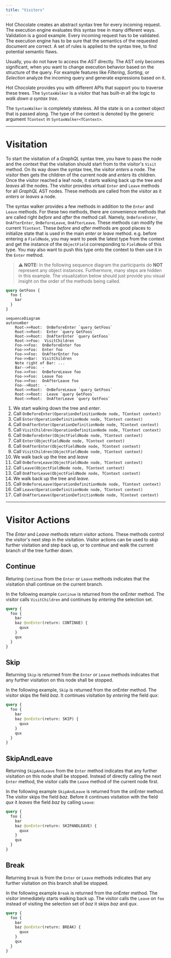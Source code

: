 ```yaml
---
title: "Visitors"
---
```


Hot Chocolate creates an abstract syntax tree for every incoming request.
The execution engine evaluates this syntax tree in many different ways. Validation is a good example.
Every incoming request has to be validated. The execution engine has to be sure that the semantics of the requested document are correct.
A set of rules is applied to the syntax tree, to find potential semantic flaws.

Usually, you do not have to access the _AST_ directly. The AST only becomes significant, when you want to change execution behavior based on the structure of the query.
For example features like _Filtering_, _Sorting_, or _Selection_ analyze the incoming query and generate expressions based on it.

Hot Chocolate provides you with different APIs that support you to traverse these trees.
The `SyntaxWalker` is a visitor that has built-in all the logic to _walk down a syntax tree_.

The `SyntaxWalker` is completely stateless. All the state is on a context object that is passed along.
The type of the context is denoted by the generic argument `TContext` in `SyntaxWalker<TContext>`.

---

# Visitation

To start the visitation of a _GraphQL_ syntax tree, you have to pass the node and the context that the visitation should start from to the visitor's `Visit` method.
On its way down the syntax tree, the visitor _enters_ a node. The visitor then gets the children of the current node and _enters_ its children.
Once the visitor reached a leaf node, it starts walking back up the tree and _leaves_ all the nodes.
The visitor provides virtual `Enter` and `Leave` methods for all _GraphQL_ AST nodes.
These methods are called from the visitor as it _enters_ or _leaves_ a node.

The syntax walker provides a few methods in addition to the `Enter` and `Leave` methods.
For these two methods, there are convenience methods that are called right _before_ and _after_ the method call.
Namely, `OnBeforeEnter`, `OnAfterEnter`, `OnBeforeLeave`, `OnAfterLeave`.
These methods can modify the current `TContext`.
These _before_ and _after_ methods are good places to initialize state that is used in the main _enter_ or _leave_ method.
e.g. before entering a `FieldNode`, you may want to peek the latest type from the context
and get the instance of the `ObjectField` corresponding to `FieldNode` of this type.
You may also want to push this type onto the context to then use it in the `Enter` method.

> **⚠️ NOTE:** In the following sequence diagram the participants do **NOT** represent any object instances. Furthermore, many steps are hidden in this example. The visualization below should just provide you visual insight on the order of the methods being called.

```graphql
query GetFoos {
  foo {
    bar
  }
}
```

```mermaid
sequenceDiagram
autonumber
    Root->>Root:  OnBeforeEnter `query GetFoos`
    Root->>Root:  Enter `query GetFoos`
    Root->>Root:  OnAfterEnter `query GetFoos`
    Root->>Foo:  VisitChildren
    Foo->>Foo:  OnBeforeEnter foo
    Foo->>Foo:  Enter foo
    Foo->>Foo:  OnAfterEnter foo
    Foo->>Bar:  VisitChildren
    Note right of Bar: ...
    Bar-->Foo:  -
    Foo->>Foo:  OnBeforeLeave foo
    Foo->>Foo:  Leave foo
    Foo->>Foo:  OnAfterLeave foo
    Foo-->Root:  -
    Root->>Root:  OnBeforeLeave `query GetFoos`
    Root->>Root:  Leave `query GetFoos`
    Root->>Root:  OnAfterLeave `query GetFoos`
```

1. We start walking down the tree and _enter_. <br/> 
2. Call `OnBeforeEnter(OperationDefinitionNode node, TContext context)`
3. Call `Enter(OperationDefinitionNode node, TContext context)`
4. Call `OnAfterEnter(OperationDefinitionNode node, TContext context)`
5. Call `VisitChildren(OperationDefinitionNode node, TContext context)`
6. Call `OnBeforeEnter(ObjectFieldNode node, TContext context)`
7. Call `Enter(ObjectFieldNode node, TContext context)`
8. Call `OnAfterEnter(ObjectFieldNode node, TContext context)`
9. Call `VisitChildren(ObjectFieldNode node, TContext context)`
10. We walk back up the tree and _leave_
11. Call `OnBeforeLeave(ObjectFieldNode node, TContext context)`
12. Call `Leave(ObjectFieldNode node, TContext context)`
13. Call `OnAfterLeave(ObjectFieldNode node, TContext context)`
14. We walk back up the tree and _leave_.
15. Call `OnBeforeLeave(OperationDefinitionNode node, TContext context)`
16. Call `Leave(OperationDefinitionNode node, TContext context)`
17. Call `OnAfterLeave(OperationDefinitionNode node, TContext context)`

---

# Visitor Actions

The _Enter_ and _Leave_ methods return visitor actions. These methods control the visitor's next step in the visitation.
Visitor actions can be used to _skip_ further visitation and step back up, or to _continue_ and walk the current branch of the tree further down.

## Continue

Returing `Continue` from the `Enter` or `Leave` methods indicates that the visitation shall continue on the current branch.

In the following example `Continue` is returned from the onEnter method. The visitor calls `VisitChildren` and continues by _entering_ the selection set.

```graphql {4}
query {
  foo {
    bar
    baz @onEnter(return: CONTINUE) {
      quux
    }
    qux
  }
}
```

## Skip

Returning `Skip` is returned from the `Enter` or `Leave` methods indicates that any further visitation on this node shall be stopped.

In the following example, `Skip` is returned from the onEnter method.
The visitor skips the field _baz_. It continues visitation by _entering_ the field _qux_:

```graphql {4}
query {
  foo {
    bar
    baz @onEnter(return: SKIP) {
      quux
    }
    qux
  }
}
```

## SkipAndLeave

Returning `SkipAndLeave` from the `Enter` method indicates that any further visitation on this node shall be stopped.
Instead of directly calling the next `Enter` method, the visitor calls the `Leave` method of the current node first.

In the following example `SkipAndLeave` is returned from the onEnter method.
The visitor skips the field _baz_. Before it continues visitation with the field _qux_ it _leaves_ the field _baz_ by calling `Leave`:

```graphql {4}
query {
  foo {
    bar
    baz @onEnter(return: SKIPANDLEAVE) {
      quux
    }
    qux
  }
}
```

## Break

Returning `Break` is from the `Enter` or `Leave` methods indicates that any further visitation on this branch shall be stopped.

In the following example `Break` is returned from the onEnter method. The visitor immediately starts walking back up.
The visitor calls the `Leave` on `foo` instead of visiting the selection set of _baz_ it skips _baz_ and _qux_.

```graphql {4}
query {
  foo {
    bar
    baz @onEnter(return: BREAK) {
      quux
    }
    qux
  }
}
```
